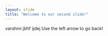 ```yaml
---
layout: slide
title: "Welcome to our second slide!"
---
```

varshini jbhf ijdej
Use the left arrow to go back!
